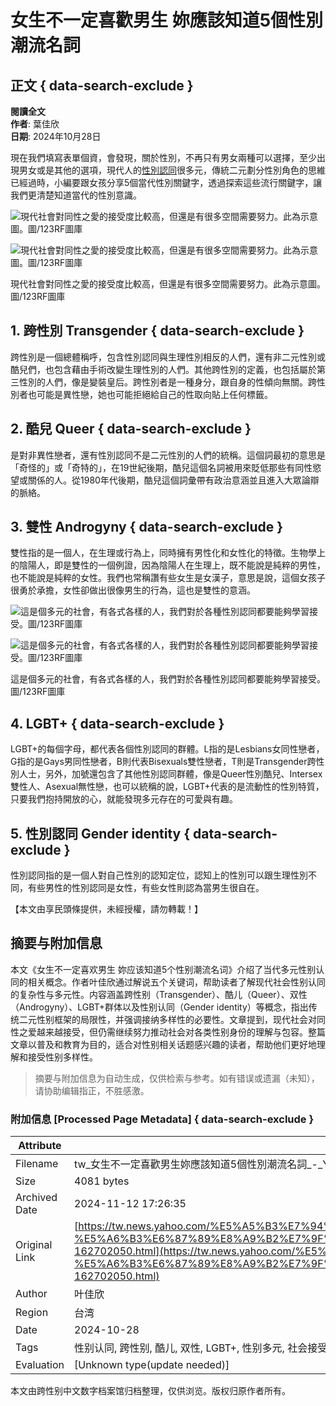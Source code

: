 # 女生不一定喜歡男生 妳應該知道5個性別潮流名詞

## 正文 { data-search-exclude }


**閱讀全文**  
**作者**: 葉佳欣  
**日期**: 2024年10月28日  

現在我們填寫表單個資，會發現，關於性別，不再只有男女兩種可以選擇，至少出現男女或是其他的選項，現代人的[性別認同](https://tw.news.yahoo.com/tag/性別認同)很多元，傳統二元劃分性別角色的思維已經過時，小編要跟女孩分享5個當代性別關鍵字，透過探索這些流行關鍵字，讓我們更清楚知道當代的性別意識。

![現代社會對同性之愛的接受度比較高，但還是有很多空間需要努力。此為示意圖。圖/123RF圖庫](https://s.yimg.com/ny/api/res/1.2/veyT8HLdKCteRmqNZ.oGvw--/YXBwaWQ9aGlnaGxhbmRlcjt3PTk2MDtoPTY0MDtjZj13ZWJw/https://media.zenfs.com/ko/twjinmedia_com_366/99d7d81f1b5b1d17c5060d7be9cfd7de)

![現代社會對同性之愛的接受度比較高，但還是有很多空間需要努力。此為示意圖。圖/123RF圖庫](https://s.yimg.com/ny/api/res/1.2/veyT8HLdKCteRmqNZ.oGvw--/YXBwaWQ9aGlnaGxhbmRlcjt3PTk2MDtoPTY0MDtjZj13ZWJw/https://media.zenfs.com/ko/twjinmedia_com_366/99d7d81f1b5b1d17c5060d7be9cfd7de)

現代社會對同性之愛的接受度比較高，但還是有很多空間需要努力。此為示意圖。圖/123RF圖庫

## 1. 跨性別 Transgender { data-search-exclude }

跨性別是一個總體稱呼，包含性別認同與生理性別相反的人們，還有非二元性別或酷兒們，也包含藉由手術改變生理性別的人們。其他跨性別的定義，也包括屬於第三性別的人們，像是變裝皇后。跨性別者是一種身分，跟自身的性傾向無關。跨性別者也可能是異性戀，她也可能拒絕給自己的性取向貼上任何標籤。

## 2. 酷兒 Queer { data-search-exclude }

是對非異性戀者，還有性別認同不是二元性別的人們的統稱。這個詞最初的意思是「奇怪的」或「奇特的」，在19世紀後期，酷兒這個名詞被用來貶低那些有同性慾望或關係的人。從1980年代後期，酷兒這個詞彙帶有政治意涵並且進入大眾論辯的脈絡。

## 3. 雙性 Androgyny { data-search-exclude }

雙性指的是一個人，在生理或行為上，同時擁有男性化和女性化的特徵。生物學上的陰陽人，即是雙性的一個例證，因為陰陽人在生理上，既不能說是純粹的男性，也不能說是純粹的女性。我們也常稱讚有些女生是女漢子，意思是說，這個女孩子很勇於承擔，女性卻做出很像男生的行為，這也是雙性的意涵。

![這是個多元的社會，有各式各樣的人，我們對於各種性別認同都要能夠學習接受。圖/123RF圖庫](https://s.yimg.com/ny/api/res/1.2/G1w9asEo6Wlf89BgN4avlg--/YXBwaWQ9aGlnaGxhbmRlcjt3PTk2MDtoPTY0MDtjZj13ZWJw/https://media.zenfs.com/ko/twjinmedia_com_366/53ec67ee4deaf41c3896482ec467edce)

![這是個多元的社會，有各式各樣的人，我們對於各種性別認同都要能夠學習接受。圖/123RF圖庫](https://s.yimg.com/ny/api/res/1.2/G1w9asEo6Wlf89BgN4avlg--/YXBwaWQ9aGlnaGxhbmRlcjt3PTk2MDtoPTY0MDtjZj13ZWJw/https://media.zenfs.com/ko/twjinmedia_com_366/53ec67ee4deaf41c3896482ec467edce)

這是個多元的社會，有各式各樣的人，我們對於各種性別認同都要能夠學習接受。圖/123RF圖庫

## 4. LGBT+ { data-search-exclude }

LGBT+的每個字母，都代表各個性別認同的群體。L指的是Lesbians女同性戀者，G指的是Gays男同性戀者，B則代表Bisexuals雙性戀者，T則是Transgender跨性別人士，另外，加號還包含了其他性別認同群體，像是Queer性別酷兒、Intersex雙性人、Asexual無性戀，也可以統稱的說，LGBT+代表的是流動性的性別特質，只要我們抱持開放的心，就能發現多元存在的可愛與有趣。

## 5. 性別認同 Gender identity { data-search-exclude }

性別認同指的是一個人對自己性別的認知定位，認知上的性別可以跟生理性別不同，有些男性的性別認同是女性，有些女性則認為當男生很自在。

【本文由享民頭條提供，未經授權，請勿轉載！】
<!-- tcd_original_link https://tw.news.yahoo.com/%E5%A5%B3%E7%94%9F%E4%B8%8D-%E5%AE%9A%E5%96%9C%E6%AD%A1%E7%94%B7%E7%94%9F-%E5%A6%B3%E6%87%89%E8%A9%B2%E7%9F%A5%E9%81%935%E5%80%8B%E6%80%A7%E5%88%A5%E6%BD%AE%E6%B5%81%E5%90%8D%E8%A9%9E-162702050.html -->
## 摘要与附加信息

<!-- tcd_abstract -->
本文《女生不一定喜欢男生 妳应该知道5个性别潮流名词》介绍了当代多元性别认同的相关概念。作者叶佳欣通过解说五个关键词，帮助读者了解现代社会性别认同的复杂性与多元性。内容涵盖跨性别（Transgender）、酷儿（Queer）、双性（Androgyny）、LGBT+群体以及性别认同（Gender identity）等概念，指出传统二元性别框架的局限性，并强调接纳多样性的必要性。文章提到，现代社会对同性之爱越来越接受，但仍需继续努力推动社会对各类性别身份的理解与包容。整篇文章以普及和教育为目的，适合对性别相关话题感兴趣的读者，帮助他们更好地理解和接受性别多样性。
<!-- tcd_abstract_end -->

> 摘要与附加信息为自动生成，仅供检索与参考。如有错误或遗漏（未知），请协助编辑指正，不胜感激。

### 附加信息 [Processed Page Metadata] { data-search-exclude }

| Attribute       | Value                                  |
|-----------------|----------------------------------------|
| Filename        | tw_女生不一定喜歡男生妳應該知道5個性別潮流名詞_-_Yahoo奇摩新聞.md                             |
| Size            | 4081 bytes                           |
| Archived Date   | 2024-11-12 17:26:35                             |
| Original Link   | [https://tw.news.yahoo.com/%E5%A5%B3%E7%94%9F%E4%B8%8D-%E5%AE%9A%E5%96%9C%E6%AD%A1%E7%94%B7%E7%94%9F-%E5%A6%B3%E6%87%89%E8%A9%B2%E7%9F%A5%E9%81%935%E5%80%8B%E6%80%A7%E5%88%A5%E6%BD%AE%E6%B5%81%E5%90%8D%E8%A9%9E-162702050.html](https://tw.news.yahoo.com/%E5%A5%B3%E7%94%9F%E4%B8%8D-%E5%AE%9A%E5%96%9C%E6%AD%A1%E7%94%B7%E7%94%9F-%E5%A6%B3%E6%87%89%E8%A9%B2%E7%9F%A5%E9%81%935%E5%80%8B%E6%80%A7%E5%88%A5%E6%BD%AE%E6%B5%81%E5%90%8D%E8%A9%9E-162702050.html)                       |
| Author          | 叶佳欣                               |
| Region          | 台湾                               |
| Date            | 2024-10-28                                 |
| Tags            | 性别认同, 跨性别, 酷儿, 双性, LGBT+, 性别多元, 社会接受                                 |
| Evaluation            | [Unknown type(update needed)]                                 |
<!-- tcd_table_end -->

本文由跨性别中文数字档案馆归档整理，仅供浏览。版权归原作者所有。

